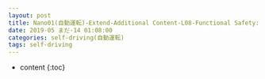 ```yaml
---
layout: post
title: Nano01(自動運転)-Extend-Additional Content-L08-Functional Safety:safety plan
date: 2019-05 まだ-14 01:08:00
categories: self-driving(自動運転)
tags: self-driving
---
```

* content
{:toc}

